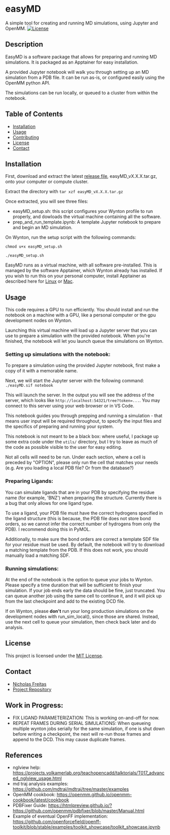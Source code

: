 # easyMD
A simple tool for creating and running MD simulations, using Jupyter and OpenMM.
[![License](https://img.shields.io/badge/license-MIT-blue.svg)](LICENSE)

## Description

EasyMD is a software package that allows for preparing and running MD simulations. It is packaged as an Apptainer for easy installation.

A provided Jupyter notebook will walk you through setting up an MD simulation from a PDB file. It can be run as-is, or configured easily using the OpenMM 
python API.

The simulations can be run locally, or queued to a cluster from within the notebook.

## Table of Contents

- [Installation](#installation)
- [Usage](#usage)
- [Contributing](#contributing)
- [License](#license)
- [Contact](#contact)

## Installation

First, download and extract the latest [release file](https://github.com/degrado-lab/easyMD/releases/latest), easyMD_vX.X.X.tar.gz, onto your computer or compute cluster.

Extract the directory with `tar xzf easyMD_vX.X.X.tar.gz` 

Once extracted, you will see three files:
- easyMD_setup.sh: this script configures your Wynton profile to run properly, and dowloads the virtual machine containing all the software.
- prep_and_run_template.ipynb: A template Jupyter notebook to prepare and begin an MD simulation.

On Wynton, run the setup script with the following commands:

`chmod u+x easyMD_setup.sh`

`./easyMD_setup.sh`

EasyMD runs as a virtual machine, with all software pre-installed. This is managed by the software Apptainer, which Wynton already has installed.
If you wish to run this on your personal computer, install Apptainer as described here for [Linux](https://apptainer.org/docs/admin/main/installation.html#install-ubuntu-packages) or [Mac](https://apptainer.org/docs/admin/main/installation.html#mac).

## Usage
This code requires a GPU to run efficiently. You should install and run the notebook on a machine with a GPU, like a personal computer or the gpu development nodes on Wynton.

Launching this virtual machine will load up a Jupyter server that you can use to prepare a simulation with the provided notebook. When you're finished, the notebook will let you launch queue the simulations on Wynton.

### Setting up simulations with the notebook:
To prepare a simulation using the provided Jupyter notebook, first make a copy of it with a memorable name.

Next, we will start the Jupyter server with the following command:
`./easyMD.sif notebook`

This will launch the server. In the output you will see the address of the server, which looks like `http://localhost:54321/tree?token=...`. 
You may connect to this server using your web browser or in VS Code.

This notebook guides you through prepping and running a simulation - that means user input will be required throughout, to specify the input files and the specifics of preparing and running your system.

This notebook is not meant to be a black box: where useful, I package up some extra code under the `utils/` directory, but I try to leave as much of the code as possible visible to the user for easy editing.

Not all cells will need to be run. Under each section, where a cell is preceded by "OPTION", please only run the cell that matches your needs (e.g. Are you loading a local PDB file? Or from the database?)

### Preparing Ligands:
You can simulate ligands that are in your PDB by specifying the residue name (for example, 'BNZ') when preparing the structure. Currently there is a bug that only allows for one ligand type.

To use a ligand, your PDB file must have the correct hydrogens specified in the ligand structure (this is because, the PDB file does not store bond orders, so we cannot infer the correct number of hydrogens from only the PDB). I recommend doing this in PyMOL.

Additionally, to make sure the bond orders are correct a template SDF file for your residue must be used. By default, the notebook will try to download a matching template from the PDB. If this does not work, you should manually load a matching SDF.

### Running simulations:
At the end of the notebook is the option to queue your jobs to Wynton. Please specify a time duration that will be sufficient to finish your simulation. If your job ends early the data should be fine, just truncated. You can queue another job using the same cell to continue it, and it will pick up from the last checkpoint and add to the existing DCD file.

If on Wynton, please **don't** run your long production simulations on the development nodes with run_sim_local(), since those are shared. Instead, use the next cell to queue your simulation, then check back later and do analysis.

## License

This project is licensed under the [MIT License](LICENSE).

## Contact

- [Nicholas Freitas](https://github.com/njf042)
- [Project Repository](https://github.com/degrado-lab/easyMD)

## Work in Progress:
- FIX LIGAND PARAMETERIZATION: This is working on-and-off for now.
- REPEAT FRAMES DURING SERIAL SIMULATIONS: When queueing multiple wynton jobs serially for the same simulation, if one is shut down before writing a checkpoint, the next will re-run those frames and append to the DCD. This may cause duplicate frames.

## References
- nglview help: https://projects.volkamerlab.org/teachopencadd/talktorials/T017_advanced_nglview_usage.html
- md traj analysis examples: https://github.com/mdtraj/mdtraj/tree/master/examples
- OpenMM cookbook: https://openmm.github.io/openmm-cookbook/latest/cookbook
- PDBFixer Guide: https://htmlpreview.github.io/?https://github.com/openmm/pdbfixer/blob/master/Manual.html
- Example of eventual OpenFF implementation: https://github.com/openforcefield/openff-toolkit/blob/stable/examples/toolkit_showcase/toolkit_showcase.ipynb

